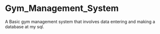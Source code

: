 # Gym_Management_System
A Basic gym management system that involves data entering and making a database at my sql.
